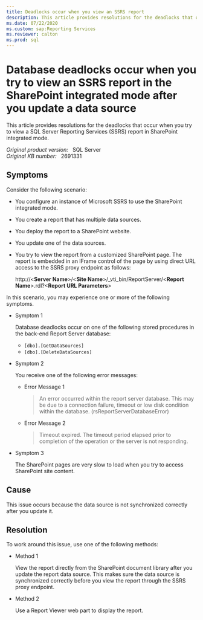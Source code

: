 ```yaml
---
title: Deadlocks occur when you view an SSRS report
description: This article provides resolutions for the deadlocks that occur when you try to view an SSRS report in SharePoint integrated mode. You receive a time-out error when you try to view the report from a customized SharePoint page.
ms.date: 07/22/2020
ms.custom: sap:Reporting Services
ms.reviewer: calton
ms.prod: sql
---
```

# Database deadlocks occur when you try to view an SSRS report in the SharePoint integrated mode after you update a data source

This article provides resolutions for the deadlocks that occur when you try to view a SQL Server Reporting Services (SSRS) report in SharePoint integrated mode.

_Original product version:_ &nbsp; SQL Server  
_Original KB number:_ &nbsp; 2691331

## Symptoms

Consider the following scenario:

- You configure an instance of Microsoft SSRS to use the SharePoint integrated mode.
- You create a report that has multiple data sources.
- You deploy the report to a SharePoint website.
- You update one of the data sources.
- You try to view the report from a customized SharePoint page. The report is embedded in an IFrame control of the page by using direct URL access to the SSRS proxy endpoint as follows:

    http://<**Server Name**>/<**Site Name**>/_vti_bin/ReportServer/<**Report Name**>.rdl?<**Report URL Parameters**>

In this scenario, you may experience one or more of the following symptoms.

- Symptom 1

    Database deadlocks occur on one of the following stored procedures in the back-end Report Server database:

  - `[dbo].[GetDataSources]`
  - `[dbo].[DeleteDataSources]`

- Symptom 2

    You receive one of the following error messages:

  - Error Message 1
    > An error occurred within the report server database. This may be due to a connection failure, timeout or low disk condition within the database. (rsReportServerDatabaseError)

  - Error Message 2
    > Timeout expired. The timeout period elapsed prior to completion of the operation or the server is not responding.

- Symptom 3

    The SharePoint pages are very slow to load when you try to access SharePoint site content.

## Cause

This issue occurs because the data source is not synchronized correctly after you update it.

## Resolution

To work around this issue, use one of the following methods:

- Method 1

    View the report directly from the SharePoint document library after you update the report data source. This makes sure the data source is synchronized correctly before you view the report through the SSRS proxy endpoint.

- Method 2

    Use a Report Viewer web part to display the report.
